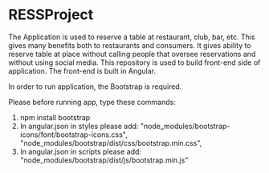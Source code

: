 # RESSProject

The Application is used to reserve a table at restaurant, club, bar, etc. This gives many benefits both to restaurants and consumers. It gives ability to reserve table at place without calling people that oversee reservations and without using social media. This repository is used to build front-end side of application. The front-end is built in Angular. 

In order to run application, the Bootstrap is required.

Please before running app, type these commands:
1. npm install bootstrap
2.   In angular.json in styles please add: "node_modules/bootstrap-icons/font/bootstrap-icons.css",
                                            "node_modules/bootstrap/dist/css/bootstrap.min.css",
3. In angular.json in scripts please add:  "node_modules/bootstrap/dist/js/bootstrap.min.js"


